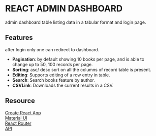 # REACT ADMIN DASHBOARD

  admin dashboard table listing data in a tabular format and login page.
  
## Features
  
  after login only one can redirect to dashboard.
  - **Pagination**: by default showing 10 books per page, and is able to change up to 50, 100 records per page.
  - **Sorting**: asc/ desc sort on all the columns of record table is present.
  - **Editing**: Supports editing of a row entry in table.
  - **Search**: Search books feature by author. 
  - **CSVLink**: Downloads the current results in a CSV.

## Resource

[Create React App](https://react.dev)<br>
[Material UI](https://create-react-app.dev/)<br>
[React Router](https://reactrouter.com/)<br>
[API]( https://openlibrary.org/developers/api)</br>


       
